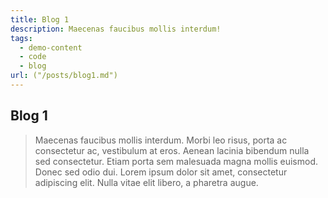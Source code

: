 ```yaml
---
title: Blog 1
description: Maecenas faucibus mollis interdum!
tags:
  - demo-content
  - code
  - blog
url: ("/posts/blog1.md")
---
```


## Blog 1

 <blockquote>Maecenas faucibus mollis interdum. Morbi leo risus, porta ac consectetur ac, vestibulum at eros. Aenean lacinia bibendum nulla sed consectetur. Etiam porta sem malesuada magna mollis euismod. Donec sed odio dui. Lorem ipsum dolor sit amet, consectetur adipiscing elit. Nulla vitae elit libero, a pharetra augue.</blockquote>
